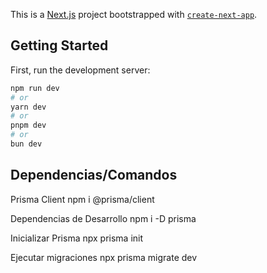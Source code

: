 This is a [Next.js](https://nextjs.org) project bootstrapped with [`create-next-app`](https://nextjs.org/docs/app/api-reference/cli/create-next-app).

## Getting Started

First, run the development server:

```bash
npm run dev
# or
yarn dev
# or
pnpm dev
# or
bun dev
```

## Dependencias/Comandos
Prisma Client
npm i @prisma/client

Dependencias de Desarrollo
npm i -D prisma 

Inicializar Prisma
npx prisma init

Ejecutar migraciones
npx prisma migrate dev

